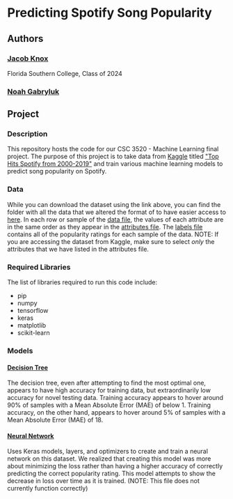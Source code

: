 # Predicting Spotify Song Popularity
## Authors
### [Jacob Knox](https://github.com/JacobKnox)
Florida Southern College, Class of 2024
### [Noah Gabryluk](https://github.com/ngabryluk)

## Project
### Description
This repository hosts the code for our CSC 3520 - Machine Learning final project. The purpose of this project is to take data from [Kaggle](https://www.kaggle.com) titled ["Top Hits Spotify from 2000-2019"](https://www.kaggle.com/datasets/paradisejoy/top-hits-spotify-from-20002019) and train various machine learning models to predict song popularity on Spotify.
### Data
While you can download the dataset using the link above, you can find the folder with all the data that we altered the format of to have easier access to [here](https://github.com/JacobKnox/Predicting-Spotify-Song-Popularity/blob/29005cd971e5c22a5399bba4907c35060fd6432a/data). In each row or sample of the [data file](data/data.txt), the values of each attribute are in the same order as they appear in the [attributes file](data/attributes.txt). The [labels file](data/labels.txt) contains all of the popularity ratings for each sample of the data.
NOTE: If you are accessing the dataset from Kaggle, make sure to select *only* the attributes that we have listed in the attributes file.
### Required Libraries
The list of libraries required to run this code include:
- pip
- numpy
- tensorflow
- keras
- matplotlib
- scikit-learn
### Models
#### [Decision Tree](decisiontree/decisiontree.py)
The decision tree, even after attempting to find the most optimal one, appears to have high accuracy for training data, but extraordinarily low accuracy for novel testing data. Training accuracy appears to hover around 90% of samples with a Mean Absolute Error (MAE) of below 1. Training accuracy, on the other hand, appears to hover around 5% of samples with a Mean Absolute Error (MAE) of 18.
#### [Neural Network](https://github.com/JacobKnox/Predicting-Spotify-Song-Popularity/blob/0db38b88040a81d2f58af5c8cde42aaea5db2296/neuralnetwork/neuralnetwork.py)
Uses Keras models, layers, and optimizers to create and train a neural network on this dataset. We realized that creating this model was more about minimizing the loss rather than having a higher accuracy of correctly predicting the correct popularity rating. This model attempts to show the decrease in loss over time as it is trained. (NOTE: This file does not currently function correctly)
